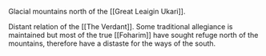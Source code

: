 Glacial mountains north of the [[Great Leaigin Ukari]].

Distant relation of the [[The Verdant]]. Some traditional allegiance is maintained but most of the true [[Foharim]] have sought refuge north of the mountains, therefore have a distaste for the ways of the south.